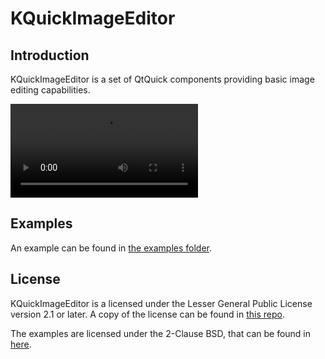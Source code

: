 <!--
SPDX-FileCopyrightText: 2020 Carl Schwan <carl@carlschwan.eu>

SPDX-License-Identifier: BSD-2-Clause
-->

# KQuickImageEditor

## Introduction

KQuickImageEditor is a set of QtQuick components providing basic image editing
capabilities.

![Video in action](koko-animation.mp4)

## Examples

An example can be found in [the examples folder](examples).

## License

KQuickImageEditor is a licensed under the Lesser General Public License version
2.1 or later. A copy of the license can be found in
[this repo](LICENSES/LGPL-2.1-or-later.txt).

The examples are licensed under the 2-Clause BSD, that can be found in
[here](LICENSES/BSD-2-Clause.txt).
